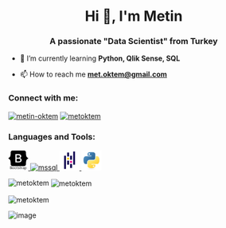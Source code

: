 

<h1 align="center">Hi 👋, I'm Metin</h1>
<h3 align="center">A passionate "Data Scientist" from Turkey</h3>

- 🌱 I’m currently learning **Python, Qlik Sense, SQL**

- 📫 How to reach me **met.oktem@gmail.com**

<h3 align="left">Connect with me:</h3>
<p align="left">
<a href="https://linkedin.com/in/metin-oktem" target="blank"><img align="center" src="https://raw.githubusercontent.com/rahuldkjain/github-profile-readme-generator/master/src/images/icons/Social/linked-in-alt.svg" alt="metin-oktem" height="30" width="40" /></a>
<a href="https://instagram.com/metoktem" target="blank"><img align="center" src="https://raw.githubusercontent.com/rahuldkjain/github-profile-readme-generator/master/src/images/icons/Social/instagram.svg" alt="metoktem" height="30" width="40" /></a>
</p>

<h3 align="left">Languages and Tools:</h3>
<p align="left"> <a href="https://getbootstrap.com" target="_blank" rel="noreferrer"> <img src="https://raw.githubusercontent.com/devicons/devicon/master/icons/bootstrap/bootstrap-plain-wordmark.svg" alt="bootstrap" width="40" height="40"/> </a> <a href="https://www.microsoft.com/en-us/sql-server" target="_blank" rel="noreferrer"> <img src="https://www.svgrepo.com/show/303229/microsoft-sql-server-logo.svg" alt="mssql" width="40" height="40"/> </a> <a href="https://pandas.pydata.org/" target="_blank" rel="noreferrer"> <img src="https://raw.githubusercontent.com/devicons/devicon/2ae2a900d2f041da66e950e4d48052658d850630/icons/pandas/pandas-original.svg" alt="pandas" width="40" height="40"/> </a> <a href="https://www.python.org" target="_blank" rel="noreferrer"> <img src="https://raw.githubusercontent.com/devicons/devicon/master/icons/python/python-original.svg" alt="python" width="40" height="40"/> </a> </p>

<p><img align="left" src="https://github-readme-stats.vercel.app/api/top-langs?username=metoktem&show_icons=true&locale=en&layout=compact" alt="metoktem" /></p>

<p>&nbsp;<img align="center" src="https://github-readme-stats.vercel.app/api?username=metoktem&show_icons=true&locale=en" alt="metoktem" /></p>

<p><img align="center" src="https://github-readme-streak-stats.herokuapp.com/?user=metoktem&" alt="metoktem" /></p>

![image](https://files.realpython.com/media/Python-Machine-Learning_Watermarked.c9684236cea2.jpg)
